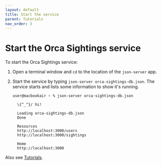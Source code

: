 ```yaml
---
layout: default
title: Start the service
parent: Tutorials
nav_order: 3
---
```


# Start the Orca Sightings service

To start the Orca Sightings service:

1. Open a terminal window and `cd` to the location of the `json-server` app.

2. Start the service by typing `json-server orca-sightings-db.json`. The service starts and lists some information to show it's running.

   ```shell
   user@macbookair ~ % json-server orca-sightings-db.json
   
     \{^_^}/ hi!
   
     Loading orca-sightings-db.json
     Done
   
     Resources
     http://localhost:3000/users
     http://localhost:3000/sightings
   
     Home
     http://localhost:3000
   ```

Also see [Tutorials](./tutorials.md).
